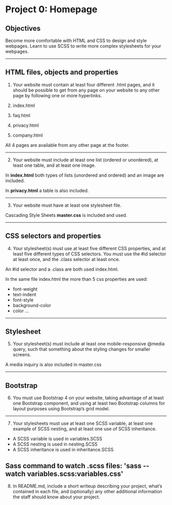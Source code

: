 # Project 0: Homepage

## Objectives
Become more comfortable with HTML and CSS to design and style webpages.
Learn to use SCSS to write more complex stylesheets for your webpages.

------

## HTML files, objects and properties

1. Your website must contain at least four different .html pages, and it should be possible to get from any page on your website to any other page by following one or more hyperlinks.

1. index.html
1. faq.html
1. privacy.html
1. company.html

All 4 pages are available from any other page at the footer.

------

2. Your website must include at least one list (ordered or unordered), at least one table, and at least one image.

In **index.html** both types of lists (unordered and ordered) and an image are included.

In **privacy.html** a table is also included.   

------

3. Your website must have at least one stylesheet file.

Cascading Style Sheets **master.css** is included and used.

------
## CSS selectors and properties

4. Your stylesheet(s) must use at least five different CSS properties, and at least five different types of CSS selectors. You must use the #id selector at least once, and the .class selector at least once.

An #id selector and a .class are both used index.html.

In the same file index.html the more than 5 css properties are used:
- font-weight
- text-indent
- font-style
- background-color
- color
...

------
## Stylesheet

5. Your stylesheet(s) must include at least one mobile-responsive @media query, such that something about the styling changes for smaller screens.

A media inquiry is also included in master.css

----
## Bootstrap

6. You must use Bootstrap 4 on your website, taking advantage of at least one Bootstrap component, and using at least two Bootstrap columns for layout purposes using Bootstrap’s grid model.


----

7. Your stylesheets must use at least one SCSS variable, at least one example of SCSS nesting, and at least one use of SCSS inheritance.

- A SCSS variable is used in variables.SCSS
- A SCSS nesting is used in nesting.SCSS
- A SCSS inheritance is used in inheritance.SCSS

Sass command to watch .scss files:
'sass --watch variables.scss:variables.css'
-----
8. In README.md, include a short writeup describing your project, what’s contained in each file, and (optionally) any other additional information the staff should know about your project.
